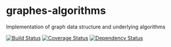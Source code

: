 # graphes-algorithms
Implementation of graph data structure and underlying algorithms


[![Build Status](https://travis-ci.com/gpouilloux/graphs-algorithms.svg?token=viX1d1p3Au1ERy9qrtyt&branch=master)](https://travis-ci.com/gpouilloux/graphs-algorithms)
[![Coverage Status](https://coveralls.io/repos/gpouilloux/graphs-algorithms/badge.svg?branch=master&service=github)](https://coveralls.io/github/gpouilloux/graphs-algorithms?branch=master)
[![Dependency Status](https://www.versioneye.com/user/projects/56b0eff93d82b9003761e414/badge.svg?style=flat)](https://www.versioneye.com/user/projects/56b0eff93d82b9003761e414)